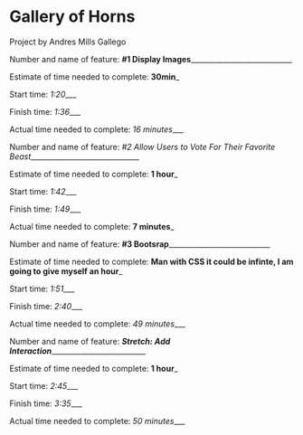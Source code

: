 # Gallery of Horns
Project by Andres Mills Gallego

Number and name of feature: __#1 Display Images______________________________

Estimate of time needed to complete: __30min___

Start time: _1:20____

Finish time: _1:36____

Actual time needed to complete: _16 minutes____

Number and name of feature: _#2 Allow Users to Vote For Their Favorite Beast_______________________________

Estimate of time needed to complete: __1 hour___

Start time: _1:42____

Finish time: _1:49____

Actual time needed to complete: __7 minutes___

Number and name of feature: __#3 Bootsrap______________________________

Estimate of time needed to complete: __Man with CSS it could be infinte, I am going to give myself an hour___

Start time: _1:51____

Finish time: _2:40____

Actual time needed to complete: _49 minutes____

Number and name of feature: ___Stretch: Add Interaction_____________________________

Estimate of time needed to complete: __1 hour___

Start time: _2:45____

Finish time: _3:35____

Actual time needed to complete: _50 minutes____
